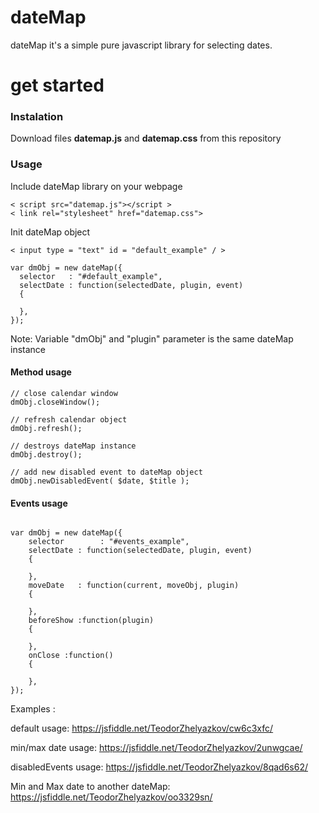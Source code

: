 # dateMap 
dateMap it's a simple pure javascript library for selecting dates.

# get started 

<h3>Instalation</h3>

Download files <b>datemap.js</b> and <b>datemap.css</b> from this repository

<h3>Usage</h3>

Include dateMap library on your webpage

```
< script src="datemap.js"></script >
< link rel="stylesheet" href="datemap.css">
```

Init dateMap object

```
< input type = "text" id = "default_example" / >

var dmObj = new dateMap({
  selector   : "#default_example",
  selectDate : function(selectedDate, plugin, event)
  {
      
  },
});
```
Note: Variable "dmObj" and "plugin" parameter is the same dateMap instance 

<h4>Method usage </h4>

```
// close calendar window
dmObj.closeWindow();

// refresh calendar object
dmObj.refresh();

// destroys dateMap instance
dmObj.destroy();

// add new disabled event to dateMap object
dmObj.newDisabledEvent( $date, $title );
```

<h4>Events usage </h4>

```

var dmObj = new dateMap({
    selector     	: "#events_example",
    selectDate : function(selectedDate, plugin, event)
    {

    },
    moveDate   : function(current, moveObj, plugin)
    {

    },
    beforeShow :function(plugin)
    {

    },
    onClose :function()
    {

    },
});

```

Examples : 

  default usage:
    https://jsfiddle.net/TeodorZhelyazkov/cw6c3xfc/
    
  min/max date usage:
    https://jsfiddle.net/TeodorZhelyazkov/2unwgcae/
    
  disabledEvents usage:
    https://jsfiddle.net/TeodorZhelyazkov/8qad6s62/
  
  Min and Max date to another dateMap:
    https://jsfiddle.net/TeodorZhelyazkov/oo3329sn/
    
